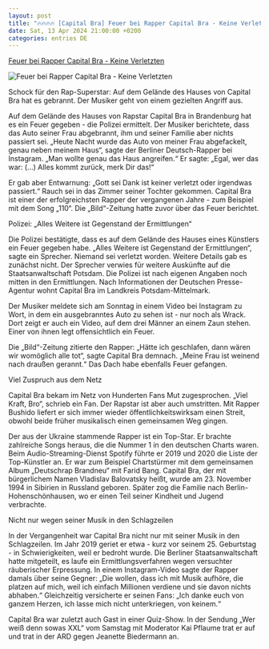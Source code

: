 ```yaml
---
layout: post
title: "🔥🔥🔥🔥 [Capital Bra] Feuer bei Rapper Capital Bra - Keine Verletzten"
date: Sat, 13 Apr 2024 21:00:00 +0200
categories: entries DE
---
```

[Feuer bei Rapper Capital Bra - Keine Verletzten](https://www.schwaebische.de/panorama/feuer-bei-rapper-capital-bra-keine-verletzten-2438926)

![Feuer bei Rapper Capital Bra - Keine Verletzten](https://cdn.schwaebische.de/2024/04/14/9fb1e1bc-2f47-4be9-9d0c-eb25015bf702.jpeg)

Schock für den Rap-Superstar: Auf dem Gelände des Hauses von Capital Bra hat es gebrannt. Der Musiker geht von einem gezielten Angriff aus.

Auf dem Gelände des Hauses von Rapstar Capital Bra in Brandenburg hat es ein Feuer gegeben - die Polizei ermittelt. Der Musiker berichtete, dass das Auto seiner Frau abgebrannt, ihm und seiner Familie aber nichts passiert sei. „Heute Nacht wurde das Auto von meiner Frau abgefackelt, genau neben meinem Haus“, sagte der Berliner Deutsch-Rapper bei Instagram. „Man wollte genau das Haus angreifen.“ Er sagte: „Egal, wer das war: (...) Alles kommt zurück, merk Dir das!“

Er gab aber Entwarnung: „Gott sei Dank ist keiner verletzt oder irgendwas passiert.“ Rauch sei in das Zimmer seiner Tochter gekommen. Capital Bra ist einer der erfolgreichsten Rapper der vergangenen Jahre - zum Beispiel mit dem Song „110“. Die „Bild“-Zeitung hatte zuvor über das Feuer berichtet.

Polizei: „Alles Weitere ist Gegenstand der Ermittlungen“

Die Polizei bestätigte, dass es auf dem Gelände des Hauses eines Künstlers ein Feuer gegeben habe. „Alles Weitere ist Gegenstand der Ermittlungen“, sagte ein Sprecher. Niemand sei verletzt worden. Weitere Details gab es zunächst nicht. Der Sprecher verwies für weitere Auskünfte auf die Staatsanwaltschaft Potsdam. Die Polizei ist nach eigenen Angaben noch mitten in den Ermittlungen. Nach Informationen der Deutschen Presse-Agentur wohnt Capital Bra im Landkreis Potsdam-Mittelmark.

Der Musiker meldete sich am Sonntag in einem Video bei Instagram zu Wort, in dem ein ausgebranntes Auto zu sehen ist - nur noch als Wrack. Dort zeigt er auch ein Video, auf dem drei Männer an einem Zaun stehen. Einer von ihnen legt offensichtlich ein Feuer.

Die „Bild“-Zeitung zitierte den Rapper: „Hätte ich geschlafen, dann wären wir womöglich alle tot“, sagte Capital Bra demnach. „Meine Frau ist weinend nach draußen gerannt.“ Das Dach habe ebenfalls Feuer gefangen.

Viel Zuspruch aus dem Netz

Capital Bra bekam im Netz von Hunderten Fans Mut zugesprochen. „Viel Kraft, Bro“, schrieb ein Fan. Der Rapstar ist aber auch umstritten. Mit Rapper Bushido liefert er sich immer wieder öffentlichkeitswirksam einen Streit, obwohl beide früher musikalisch einen gemeinsamen Weg gingen.

Der aus der Ukraine stammende Rapper ist ein Top-Star. Er brachte zahlreiche Songs heraus, die die Nummer 1 in den deutschen Charts waren. Beim Audio-Streaming-Dienst Spotify führte er 2019 und 2020 die Liste der Top-Künstler an. Er war zum Beispiel Chartstürmer mit dem gemeinsamen Album „Deutschrap Brandneu“ mit Farid Bang. Capital Bra, der mit bürgerlichem Namen Vladislav Balovatsky heißt, wurde am 23. November 1994 in Sibirien in Russland geboren. Später zog die Familie nach Berlin-Hohenschönhausen, wo er einen Teil seiner Kindheit und Jugend verbrachte.

Nicht nur wegen seiner Musik in den Schlagzeilen

In der Vergangenheit war Capital Bra nicht nur mit seiner Musik in den Schlagzeilen. Im Jahr 2019 geriet er etwa - kurz vor seinem 25. Geburtstag - in Schwierigkeiten, weil er bedroht wurde. Die Berliner Staatsanwaltschaft hatte mitgeteilt, es laufe ein Ermittlungsverfahren wegen versuchter räuberischer Erpressung. In einem Instagram-Video sagte der Rapper damals über seine Gegner: „Die wollen, dass ich mit Musik aufhöre, die platzen auf mich, weil ich einfach Millionen verdiene und sie davon nichts abhaben.“ Gleichzeitig versicherte er seinen Fans: „Ich danke euch von ganzem Herzen, ich lasse mich nicht unterkriegen, von keinem.“

Capital Bra war zuletzt auch Gast in einer Quiz-Show. In der Sendung „Wer weiß denn sowas XXL“ vom Samstag mit Moderator Kai Pflaume trat er auf und trat in der ARD gegen Jeanette Biedermann an.

